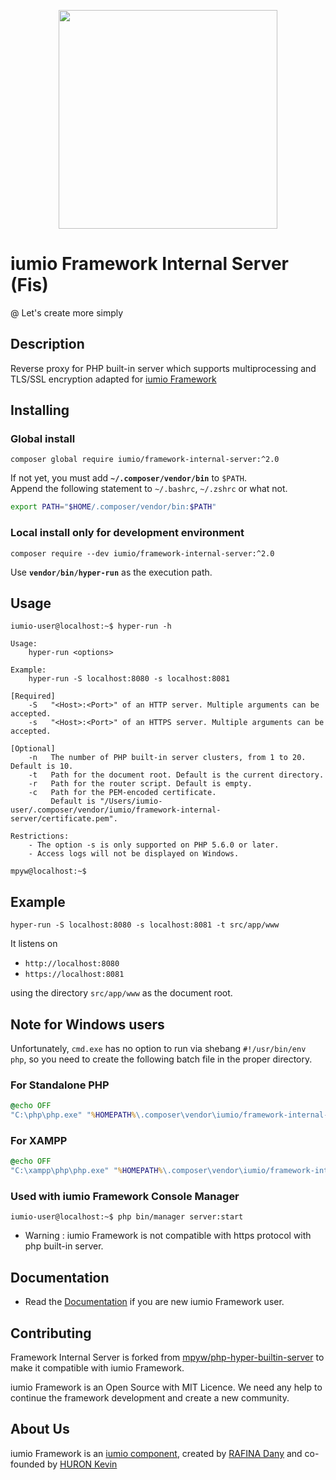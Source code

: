 <p align="center"><a href="https://framework.iumio.com" target="_blank">
    <img src="https://framework.iumio.com/images/iumio-framework-horizontal.png" width="350">
</a></p>

iumio Framework Internal Server (Fis)
======================================

@ Let's create more simply

Description
------------

Reverse proxy for PHP built-in server which supports multiprocessing and TLS/SSL encryption adapted for [iumio Framework][1]

## Installing

### Global install

```
composer global require iumio/framework-internal-server:^2.0
```

If not yet, you must add **`~/.composer/vendor/bin`** to `$PATH`.  
Append the following statement to `~/.bashrc`, `~/.zshrc` or what not.

```bash
export PATH="$HOME/.composer/vendor/bin:$PATH"
```

### Local install only for development environment

```
composer require --dev iumio/framework-internal-server:^2.0
```

Use **`vendor/bin/hyper-run`** as the execution path.

## Usage

```ShellSession
iumio-user@localhost:~$ hyper-run -h

Usage:
    hyper-run <options>

Example:
    hyper-run -S localhost:8080 -s localhost:8081

[Required]
    -S   "<Host>:<Port>" of an HTTP server. Multiple arguments can be accepted.
    -s   "<Host>:<Port>" of an HTTPS server. Multiple arguments can be accepted.

[Optional]
    -n   The number of PHP built-in server clusters, from 1 to 20. Default is 10.
    -t   Path for the document root. Default is the current directory.
    -r   Path for the router script. Default is empty.
    -c   Path for the PEM-encoded certificate.
         Default is "/Users/iumio-user/.composer/vendor/iumio/framework-internal-server/certificate.pem".

Restrictions:
    - The option -s is only supported on PHP 5.6.0 or later.
    - Access logs will not be displayed on Windows.

mpyw@localhost:~$
```

## Example

```
hyper-run -S localhost:8080 -s localhost:8081 -t src/app/www
```

It listens on

- `http://localhost:8080`
- `https://localhost:8081`

using the directory `src/app/www` as the document root.

## Note for Windows users

Unfortunately, `cmd.exe` has no option to run via shebang `#!/usr/bin/env php`, so you need to create the following batch file in the proper directory.

### For Standalone PHP

```bat
@echo OFF
"C:\php\php.exe" "%HOMEPATH%\.composer\vendor\iumio/framework-internal-server\hyper-run" %*
```

### For XAMPP

```bat
@echo OFF
"C:\xampp\php\php.exe" "%HOMEPATH%\.composer\vendor\iumio/framework-internal-server\hyper-run" %*
```

### Used with iumio Framework Console Manager

```
iumio-user@localhost:~$ php bin/manager server:start
```

* Warning : iumio Framework is not compatible with https protocol with php built-in server.

Documentation
-------------

* Read the [Documentation][4] if you are new iumio Framework user.


Contributing
------------

Framework Internal Server is forked from [mpyw/php-hyper-builtin-server][8] to make it compatible with iumio Framework.

iumio Framework is an Open Source with MIT Licence.
We need any help to continue the framework development and create a new community.


About Us
--------

iumio Framework is an [iumio component][5], created by [RAFINA Dany][6] and co-founded by [HURON Kevin][7]

[1]: https://framework.iumio.com
[2]: https://framework.iumio.com/installation/manual
[3]: https://framework.iumio.com/download/SE#fh5co-features
[4]: https://framework.iumio.com/doc
[5]: https://iumio.com
[6]: https://www.linkedin.com/in/dany-rafina-672041b3/
[7]: http://kevinhuron.fr/
[8]: https://github.com/mpyw/php-hyper-builtin-server
